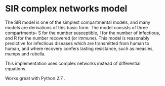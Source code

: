 # SIR complex networks model

The SIR model is one of the simplest compartmental models, and many models are derivations of this basic form. The model consists of three compartments– S for the number susceptible, I for the number of infectious, and R for the number recovered (or immune). This model is reasonably predictive for infectious diseases which are transmitted from human to human, and where recovery confers lasting resistance, such as measles, mumps and rubella.

This implementation uses complex networks instead of  differential equations.

Works great with Python 2.7 .
